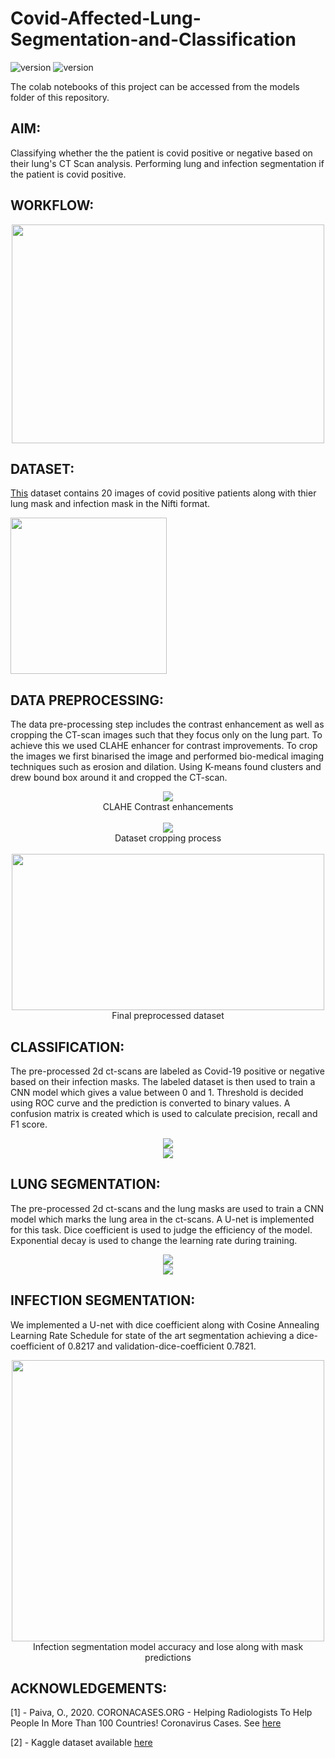 # Covid-Affected-Lung-Segmentation-and-Classification

![version](https://img.shields.io/badge/tensorflow-v2.4.0-gold.svg)
![version](https://img.shields.io/badge/keras-v2.2.5-blue.svg)

The colab notebooks of this project can be accessed from the models folder of this repository.

## AIM: 

Classifying whether the the patient is covid positive or negative based on their lung's CT Scan analysis. Performing lung and infection segmentation if the patient is covid positive.

## WORKFLOW:
<p align="center">
<img src="https://github.com/shristichandrakar7/Covid-Affected-Lung-Segmentation-and-Classification/blob/main/readme_files/final_images/workflow_diagram.png" align="middle" height="350" width ="500" >
</p>

## DATASET:

[This](https://www.kaggle.com/andrewmvd/covid19-ct-scans) dataset contains 20 images of covid positive patients along with thier lung mask and infection mask in the Nifti format.
 
<img src="https://github.com/lostmartian/CovidRecognizer/blob/main/readme_files/final_images/dataset_img.png" align="middle" height="250" >

## DATA PREPROCESSING:

The data pre-processing step includes the contrast enhancement as well as cropping the CT-scan images such that they focus only on the lung part. To achieve this we used CLAHE enhancer for contrast improvements. To crop the images we first binarised the image and performed bio-medical imaging techniques such as erosion and dilation. Using K-means found clusters and drew bound box around it and cropped the CT-scan.
<p align="center">
<img src="https://github.com/lostmartian/CovidRecognizer/blob/main/readme_files/dataset_contrast.png" align="middle">
<br>
CLAHE Contrast enhancements
<br><br>
<img src="https://github.com/lostmartian/CovidRecognizer/blob/main/readme_files/dataset_kmeans.png" align="middle">
<br>
Dataset cropping process
<br><br>
<img src="https://github.com/lostmartian/CovidRecognizer/blob/main/readme_files/final_dataset.png" align="middle" height="250" width="500">
<br>
Final preprocessed dataset
</p>

## CLASSIFICATION:

The pre-processed 2d ct-scans are labeled as Covid-19 positive or negative based on their infection masks. The labeled dataset is then used
to train a CNN model which gives a value between 0 and 1. Threshold is decided using ROC curve and the prediction is converted to binary values.
A confusion matrix is created which is used to calculate precision, recall and F1 score.

<p align="center">
<img src="https://github.com/lostmartian/CovidRecognizer/blob/main/readme_files/final_images/classigraph.PNG" align="middle">
<br>
<img src="https://github.com/lostmartian/CovidRecognizer/blob/main/readme_files/final_images/classiss.PNG" align="middle">
<br>
</p>

## LUNG SEGMENTATION:

The pre-processed 2d ct-scans and the lung masks are used to train a CNN model which marks the lung area in the ct-scans. A U-net is implemented for this task.
Dice coefficient is used to judge the efficiency of the model. Exponential decay is used to change the learning rate during training.

<p align="center">
<img src="https://github.com/lostmartian/CovidRecognizer/blob/main/readme_files/final_images/lungseggraph.PNG" align="middle">
<br>
<img src="https://github.com/lostmartian/CovidRecognizer/blob/main/readme_files/final_images/lungsegss.PNG" align="middle">
<br>
</p>

## INFECTION SEGMENTATION:

We implemented a U-net with dice coefficient along with Cosine Annealing Learning Rate Schedule for state of the art segmentation achieving a dice-coefficient of 0.8217 and validation-dice-coefficient 0.7821.

<p align="center">
<img src="https://github.com/lostmartian/CovidRecognizer/blob/main/readme_files/final_images/infection_segmentation.png" align="middle" height="450" width="500">
<br>
Infection segmentation model accuracy and lose along with mask predictions
</p>

## ACKNOWLEDGEMENTS:

[1] - Paiva, O., 2020. CORONACASES.ORG - Helping Radiologists To Help People In More Than 100 Countries! Coronavirus Cases. See [here](https://coronacases.org/)

[2] - Kaggle dataset available [here](https://www.kaggle.com/andrewmvd/covid19-ct-scans)
